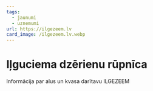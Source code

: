 ```yaml
---
tags:
  - jaunumi
  - uznemumi
url: https://ilgezeem.lv
card_image: /ilgezeem.lv.webp
---
```


# Iļguciema dzērienu rūpnīca

Informācija par alus un kvasa darītavu ILGEZEEM

